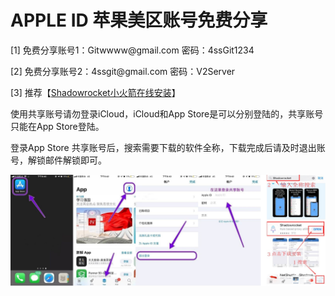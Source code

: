# APPLE ID 苹果美区账号免费分享

<p>[1] 免费分享账号1：Gitwwww@gmail.com 密码：4ssGit1234</p>
<p>[2] 免费分享账号2：4ssgit@gmail.com 密码：V2Server</p>
<p>[3] 推荐【<a title="Shadowrocket小火箭在线安装" href="https://v2server.github.io/ios/" target="_blank">Shadowrocket小火箭在线安装</a>】 </p>
<p>使用共享账号请勿登录iCloud，iCloud和App Store是可以分别登陆的，共享账号只能在App Store登陆。</p>
<p>登录App Store 共享账号后，搜索需要下载的软件全称，下载完成后请及时退出账号，解锁邮件解锁即可。</p>
<p><img src="img/appleid.jpg" alt="" width="600" height="auto" /></p>
